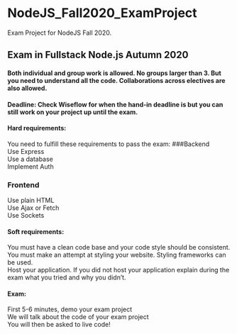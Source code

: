 # NodeJS_Fall2020_ExamProject
Exam Project for NodeJS Fall 2020. 

## Exam in Fullstack Node.js Autumn 2020

#### Both individual and group work is allowed. No groups larger than 3. But you need to understand all the code. Collaborations across electives are also allowed.

#### Deadline: Check Wiseflow for when the hand-in deadline is but you can still work on your project up until the exam.

#### Hard requirements:  
You need to fulfill these requirements to pass the exam:
###Backend <br>
Use Express <br>
Use a database <br>
Implement Auth <br>

### Frontend
Use plain HTML<br>
Use Ajax or Fetch <br>
Use Sockets <br>

#### Soft requirements:  
You must have a clean code base and your code style should be consistent. <br>
You must make an attempt at styling your website. Styling frameworks can be used. <br>
Host your application. If you did not host your application explain during the exam what you tried and why you didn’t. <br>

#### Exam:
First 5-6 minutes, demo your exam project<br>
We will talk about the code of your exam project<br>
You will then be asked to live code!<br>

